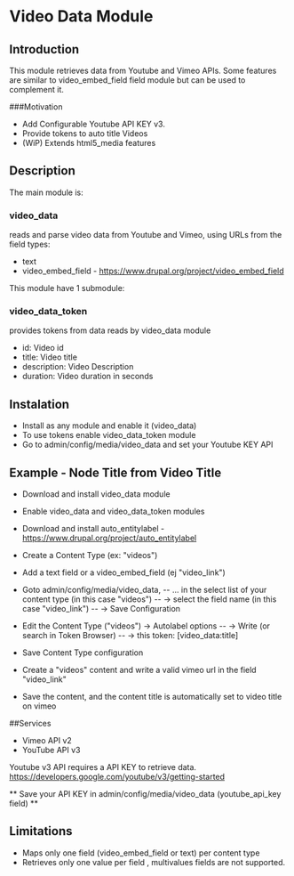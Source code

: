 # Video Data Module

## Introduction

This module retrieves data from Youtube and Vimeo APIs.
Some features are similar to video_embed_field field module but can be used to complement it.


###Motivation

- Add Configurable Youtube API KEY v3.
- Provide tokens to auto title Videos
- (WiP) Extends html5_media features 

## Description
 The main module is:
 
### video_data 
 reads and parse video data from Youtube and Vimeo, using URLs from the field types:
 
 - text 
 - video_embed_field  - https://www.drupal.org/project/video_embed_field

This module have 1 submodule:

### video_data_token
  provides tokens from data reads by video_data module
  
  - id: Video id
  - title: Video title
  - description: Video Description
  - duration: Video duration in seconds 

## Instalation

  - Install as any module and enable it (video_data)
  - To use tokens enable video_data_token module
  - Go to admin/config/media/video_data and set your Youtube KEY API
  
## Example - Node Title from Video Title

 - Download and install video_data module
 - Enable video_data and video_data_token modules
 - Download and install auto_entitylabel - https://www.drupal.org/project/auto_entitylabel
 - Create a Content Type (ex: "videos") 
 - Add a text field or a  video_embed_field (ej "video_link")

 - Goto admin/config/media/video_data, 
 -- ... in the select list of your content type (in this case "videos")
 -- -> select the field name (in this case "video_link")
 --  -> Save Configuration

 - Edit the Content Type ("videos") -> Autolabel options
 -- -> Write (or search in Token Browser)
 -- -> this token: [video_data:title]
 - Save Content Type configuration

 - Create a  "videos" content and write a valid vimeo url in the field "video_link"
 - Save the content, and the content title is automatically set to video title on vimeo 

##Services

 - Vimeo API v2
 - YouTube API v3 

Youtube v3 API requires a API KEY to retrieve data.
 https://developers.google.com/youtube/v3/getting-started

** Save your API KEY in admin/config/media/video_data (youtube_api_key field) **


## Limitations

- Maps only one field (video_embed_field  or text) per content type
- Retrieves only one value per field , multivalues fields are not supported.

